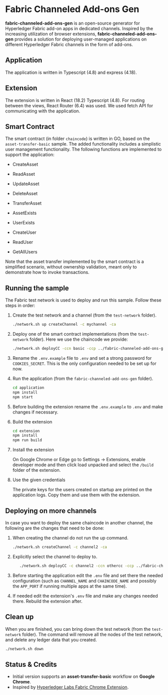 # Fabric Channeled Add-ons Gen

**fabric-channeled-add-ons-gen** is an open-source generator for Hyperledger Fabric add-on apps in dedicated channels.
Inspired by the increasing utilization of browser extensions, **fabric-channeled-add-ons-gen** provides a solution
for deploying user-managed applications on different Hyperledger Fabric channels in the form of add-ons.

## Application

The application is written in Typescript (4.8) and express (4.18).

## Extension

The extension is written in React (18.2) Typescript (4.8). For routing between the views, React Router (6.4) was used. We
used fetch API for communicating with the application.

## Smart Contract

<!-- TODO: Add here about the two chaincodes when they are spit. -->
The smart contract (in folder `chaincode`) is written in GO, based on the `asset-transfer-basic` sample. The added functionality
includes a simplistic user management functionality.
The following functions are implemented to support the application:

- CreateAsset
- ReadAsset
- UpdateAsset
- DeleteAsset
- TransferAsset
- AssetExists

- UserExists
- CreateUser
- ReadUser
- GetAllUsers

Note that the asset transfer implemented by the smart contract is a simplified scenario, without ownership validation, meant only to demonstrate how to invoke transactions.

## Running the sample

The Fabric test network is used to deploy and run this sample. Follow these steps in order:

1. Create the test network and a channel (from the `test-network` folder).

   ```bash
   ./network.sh up createChannel -c mychannel -ca
   ```

2. Deploy one of the smart contract implementations (from the `test-network` folder). Here
   we use the chaincode we provide:

   ```bash
   ./network.sh deployCC -ccn basic -ccp ../fabric-channeled-add-ons-gen/chaincode/ -ccl go
   ```

3. Rename the `.env.example` file to `.env` and set a strong password for `COOKIES_SECRET`.
   This is the only configuration needed to be set up for now.

4. Run the application (from the `fabric-channeled-add-ons-gen` folder).

   ```bash
   cd application
   npm install
   npm start
   ```

5. Before building the extension rename the `.env.example` to `.env` and make changes if necessary.

6. Build the extension

   ```bash
   cd extension
   npm install
   npm run build
   ```

7. Install the extension

   On Google Chrome or Edge go to Settings -> Extensions, enable
   developer mode and then click load unpacked and select the
   `/build` folder of the extension.

8. Use the given credentials

   The private keys for the users created on startup are printed on the application logs.
   Copy them and use them with the extension.

## Deploying on more channels

In case you want to deploy the same chaincode in another channel, the following are the changes
that need to be done:

1. When creating the channel do not run the up command.

   ```bash
   ./network.sh createChannel -c channel2 -ca
   ```

2. Explicitly select the channel to deploy to.

   ```bash
      ./network.sh deployCC -c channel2 -ccn othercc -ccp ../fabric-channeled-add-ons-gen/chaincode/ -ccl go
   ```

3. Before starting the application edit the `.env` file and set there
   the needed configuration (such as `CHANNEL_NAME` and `CHAINCODE_NAME` and possibly the
   `APP_PORT` if running multiple apps at the same time).

4. If needed edit the extension's `.env` file and make any changes needed there. Rebuild the extension after.

## Clean up

When you are finished, you can bring down the test network (from the `test-network` folder). The command will remove all the nodes of the test network, and delete any ledger data that you created.

```bash
./network.sh down
```

## Status & Credits

- Initial version supports an **asset-transfer-basic** workflow on **Google Chrome**.
- Inspired by [Hyperledger Labs Fabric Chrome Extension](https://github.com/hyperledger-labs/fabric-chrome-extension).
